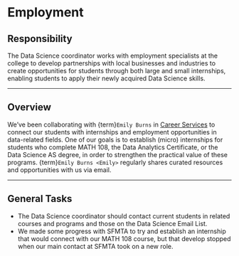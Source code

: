 # Employment

## Responsibility
The Data Science coordinator works with employment specialists at the college to develop partnerships with local businesses and industries to create opportunities for students through both large and small internships, enabling students to apply their newly acquired Data Science skills.

---

## Overview
We’ve been collaborating with {term}`Emily Burns` in [Career Services](https://www.ccsf.edu/academics/career-education/career-services-office) to connect our students with internships and employment opportunities in data-related fields. One of our goals is to establish (micro) internships for students who complete MATH 108, the Data Analytics Certificate, or the Data Science AS degree, in order to strengthen the practical value of these programs. {term}`Emily Burns <Emily>` regularly shares curated resources and opportunities with us via email.

---

## General Tasks

- The Data Science coordinator should contact current students in related courses and programs and those on the Data Science Email List.
- We made some progress with SFMTA to try and establish an internship that would connect with our MATH 108 course, but that develop stopped when our main contact at SFMTA took on a new role.